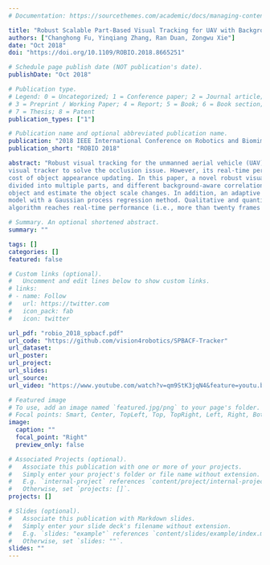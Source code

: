 ```yaml
---
# Documentation: https://sourcethemes.com/academic/docs/managing-content/

title: "Robust Scalable Part-Based Visual Tracking for UAV with Background-Aware Correlation Filter"
authors: ["Changhong Fu, Yinqiang Zhang, Ran Duan, Zongwu Xie"]
date: "Oct 2018"
doi: "https://doi.org/10.1109/ROBIO.2018.8665251"

# Schedule page publish date (NOT publication's date).
publishDate: "Oct 2018"

# Publication type.
# Legend: 0 = Uncategorized; 1 = Conference paper; 2 = Journal article;
# 3 = Preprint / Working Paper; 4 = Report; 5 = Book; 6 = Book section;
# 7 = Thesis; 8 = Patent
publication_types: ["1"]

# Publication name and optional abbreviated publication name.
publication: "2018 IEEE International Conference on Robotics and Biomimetics"
publication_short: "ROBIO 2018"

abstract: "Robust visual tracking for the unmanned aerial vehicle (UAV) is a challenging task in different types of civilian UAV applications. Although the classical correlation filter (CF) has been widely applied for UAV object tracking, the background of the object is not learned in the classical CF. In addition, the classical CF cannot estimate the object scale changes, and it is not able to cope with object occlusion effectively. Part-based tracking approach is often used for the
visual tracker to solve the occlusion issue. However, its real-time performance for the UAV cannot be achieved due to the high
cost of object appearance updating. In this paper, a novel robust visual tracker is presented for the UAV. The object is initially
divided into multiple parts, and different background-aware correlation filters are applied for these divided object parts, respectively. An efficient coarse-to-fine strategy with structure comparison and Bayesian inference approach is proposed to locate
object and estimate the object scale changes. In addition, an adaptive threshold is presented to update each local appearance
model with a Gaussian process regression method. Qualitative and quantitative tests show that the presented visual tracking
algorithm reaches real-time performance (i.e., more than twenty frames per second) on an i7 processor with 640×360 image resolution, and performs favorably against the most popular state-of-the-art visual trackers in terms of robustness and accuracy. To the best of our knowledge, it is the first time that this novel scalable part-based visual tracker is presented, and applied for the UAV tracking applications."

# Summary. An optional shortened abstract.
summary: ""

tags: []
categories: []
featured: false

# Custom links (optional).
#   Uncomment and edit lines below to show custom links.
# links:
# - name: Follow
#   url: https://twitter.com
#   icon_pack: fab
#   icon: twitter

url_pdf: "robio_2018_spbacf.pdf"
url_code: "https://github.com/vision4robotics/SPBACF-Tracker"
url_dataset:
url_poster:
url_project:
url_slides:
url_source:
url_video: "https://www.youtube.com/watch?v=qm9StK3jqN4&feature=youtu.be"

# Featured image
# To use, add an image named `featured.jpg/png` to your page's folder. 
# Focal points: Smart, Center, TopLeft, Top, TopRight, Left, Right, BottomLeft, Bottom, BottomRight.
image:
  caption: ""
  focal_point: "Right"
  preview_only: false

# Associated Projects (optional).
#   Associate this publication with one or more of your projects.
#   Simply enter your project's folder or file name without extension.
#   E.g. `internal-project` references `content/project/internal-project/index.md`.
#   Otherwise, set `projects: []`.
projects: []

# Slides (optional).
#   Associate this publication with Markdown slides.
#   Simply enter your slide deck's filename without extension.
#   E.g. `slides: "example"` references `content/slides/example/index.md`.
#   Otherwise, set `slides: ""`.
slides: ""
---
```

